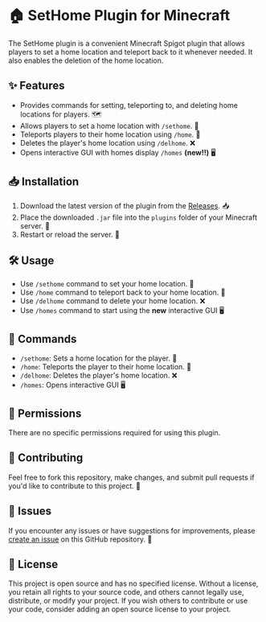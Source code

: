 # 🏠 SetHome Plugin for Minecraft

The SetHome plugin is a convenient Minecraft Spigot plugin that allows players to set a home location and teleport back to it whenever needed. It also enables the deletion of the home location.

## ✨ Features

- Provides commands for setting, teleporting to, and deleting home locations for players. 🗺️
- Allows players to set a home location with `/sethome`. 🏡
- Teleports players to their home location using `/home`. 🚀
- Deletes the player's home location using `/delhome`. ❌
- Opens interactive GUI with homes display `/homes` **(new!!)** 🖥️

## 📥 Installation

1. Download the latest version of the plugin from the [Releases](https://github.com/Vabolos/setHome-mcplugin/releases). 📥
2. Place the downloaded `.jar` file into the `plugins` folder of your Minecraft server. 📂
3. Restart or reload the server. 🔄

## 🛠️ Usage

- Use `/sethome` command to set your home location. 🏡
- Use `/home` command to teleport back to your home location. 🚀
- Use `/delhome` command to delete your home location. ❌
- Use `/homes` command to start using the **new** interactive GUI 🖥️

## 📜 Commands

- `/sethome`: Sets a home location for the player. 🏡
- `/home`: Teleports the player to their home location. 🚀
- `/delhome`: Deletes the player's home location. ❌
- `/homes`: Opens interactive GUI 🖥️

## 🔑 Permissions

There are no specific permissions required for using this plugin.

## 🤝 Contributing

Feel free to fork this repository, make changes, and submit pull requests if you'd like to contribute to this project. 🌟

## 🐛 Issues

If you encounter any issues or have suggestions for improvements, please [create an issue](https://github.com/Vabolos/setHome-mcplugin/issues/new) on this GitHub repository. 📝

## 📜 License

This project is open source and has no specified license. Without a license, you retain all rights to your source code, and others cannot legally use, distribute, or modify your project. If you wish others to contribute or use your code, consider adding an open source license to your project.
